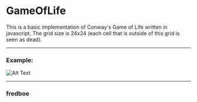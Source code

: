 # GameOfLife

This is a basic implementation of Conway's Game of Life written in javascript. The grid size is 24x24 (each cell that is outside of 
this grid is seen as dead).

-------------------------------------------------------------------------
### Example:

![Alt Text](https://github.com/fredboe/GameOfLife/blob/main/images/GameOfLife.gif)

-------------------------------------------------------------------------

### fredboe
